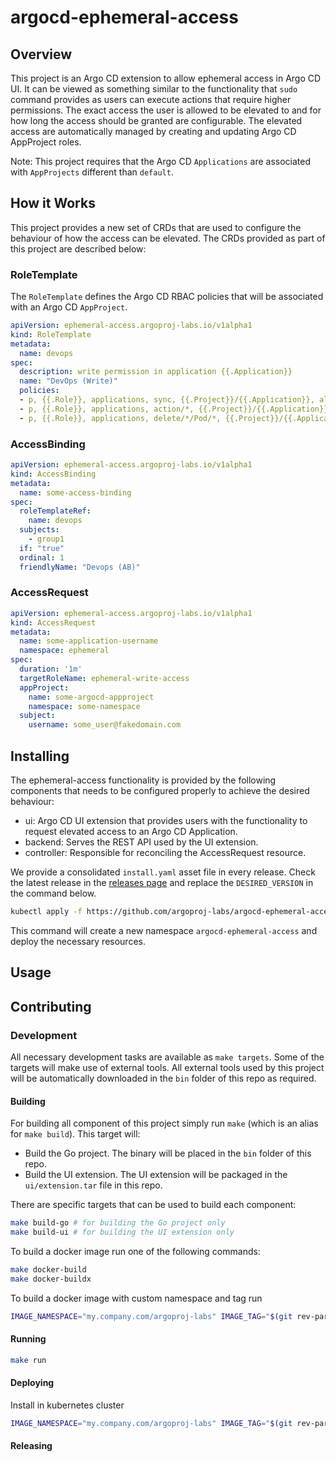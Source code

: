 # argocd-ephemeral-access

## Overview

This project is an Argo CD extension to allow ephemeral access in Argo
CD UI. It can be viewed as something similar to the functionality that
`sudo` command provides as users can execute actions that require
higher permissions. The exact access the user is allowed to be
elevated to and for how long the access should be granted are
configurable. The elevated access are automatically managed by
creating and updating Argo CD AppProject roles. 

Note: This project requires that the Argo CD `Applications` are
associated with `AppProjects` different than `default`.

## How it Works

This project provides a new set of CRDs that are used to configure the
behaviour of how the access can be elevated. The CRDs provided as part of
this project are described below:

### RoleTemplate

The `RoleTemplate` defines the Argo CD RBAC policies that will be
associated with an Argo CD `AppProject`. 

```yaml
apiVersion: ephemeral-access.argoproj-labs.io/v1alpha1
kind: RoleTemplate
metadata:
  name: devops
spec:
  description: write permission in application {{.Application}}
  name: "DevOps (Write)"
  policies:
  - p, {{.Role}}, applications, sync, {{.Project}}/{{.Application}}, allow
  - p, {{.Role}}, applications, action/*, {{.Project}}/{{.Application}}, allow
  - p, {{.Role}}, applications, delete/*/Pod/*, {{.Project}}/{{.Application}}, allow
```

### AccessBinding

```yaml
apiVersion: ephemeral-access.argoproj-labs.io/v1alpha1
kind: AccessBinding
metadata:
  name: some-access-binding
spec:
  roleTemplateRef:
    name: devops
  subjects: 
    - group1
  if: "true"
  ordinal: 1
  friendlyName: "Devops (AB)"
```

### AccessRequest

```yaml
apiVersion: ephemeral-access.argoproj-labs.io/v1alpha1
kind: AccessRequest
metadata:
  name: some-application-username
  namespace: ephemeral
spec:
  duration: '1m'
  targetRoleName: ephemeral-write-access
  appProject: 
    name: some-argocd-appproject
    namespace: some-namespace
  subject:
    username: some_user@fakedomain.com
```


## Installing

The ephemeral-access functionality is provided by the following
components that needs to be configured properly to achieve the desired
behaviour:

- ui: Argo CD UI extension that provides users with the functionality
  to request elevated access to an Argo CD Application.
- backend: Serves the REST API used by the UI extension.
- controller: Responsible for reconciling the AccessRequest resource.

We provide a consolidated `install.yaml` asset file in every release.
Check the latest release in the [releases page][1] and replace the
`DESIRED_VERSION` in the command below.

```bash
kubectl apply -f https://github.com/argoproj-labs/argocd-ephemeral-access/releases/download/<DESIRED_VERSION>/install.yaml
```

This command will create a new namespace `argocd-ephemeral-access` and
deploy the necessary resources.

## Usage

## Contributing

### Development

All necessary development tasks are available as `make targets`. Some
of the targets will make use of external tools. All external tools
used by this project will be automatically downloaded in the `bin`
folder of this repo as required.

#### Building

For building all component of this project simply run `make` (which is
an alias for `make build`). This target will:
- Build the Go project. The binary will be placed in the `bin` folder
  of this repo.
- Build the UI extension. The UI extension will be packaged in the
  `ui/extension.tar` file in this repo.

There are specific targets that can be used to build each component:

```bash
make build-go # for building the Go project only
make build-ui # for building the UI extension only
```

To build a docker image run one of the following commands:

```bash
make docker-build
make docker-buildx
```

To build a docker image with custom namespace and tag run

```bash
IMAGE_NAMESPACE="my.company.com/argoproj-labs" IMAGE_TAG="$(git rev-parse --abbrev-ref HEAD)" make docker-build
```

#### Running

```bash
make run
```

#### Deploying

Install in kubernetes cluster

```bash
IMAGE_NAMESPACE="my.company.com/argoproj-labs" IMAGE_TAG="$(git rev-parse --abbrev-ref HEAD)" make deploy
```

#### Releasing

[1]: https://github.com/argoproj-labs/argocd-ephemeral-access/releases
